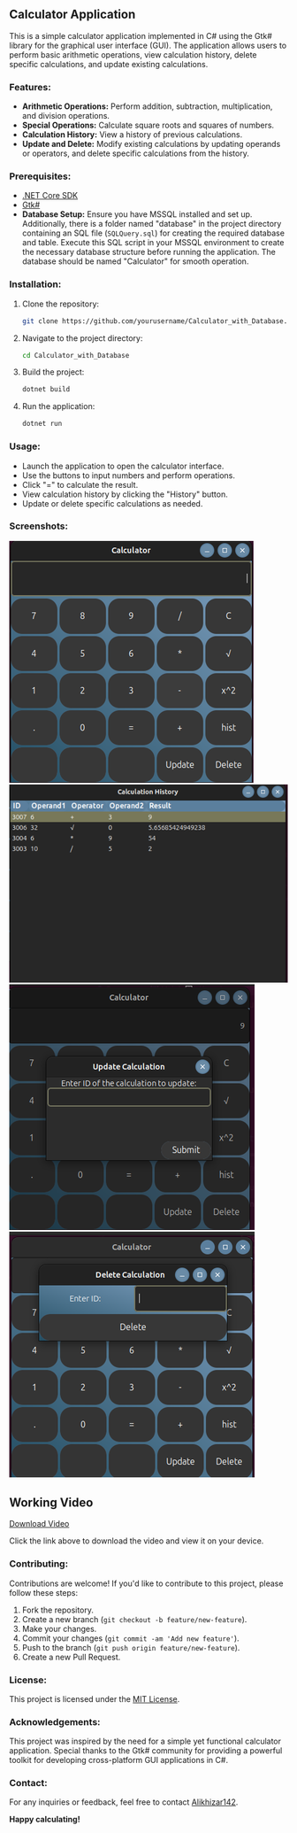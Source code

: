 ## Calculator Application

This is a simple calculator application implemented in C# using the Gtk# library for the graphical user interface (GUI). The application allows users to perform basic arithmetic operations, view calculation history, delete specific calculations, and update existing calculations.

### Features:

- **Arithmetic Operations:** Perform addition, subtraction, multiplication, and division operations.
- **Special Operations:** Calculate square roots and squares of numbers.
- **Calculation History:** View a history of previous calculations.
- **Update and Delete:** Modify existing calculations by updating operands or operators, and delete specific calculations from the history.

### Prerequisites:
- [.NET Core SDK](https://dotnet.microsoft.com/download)
- [Gtk#](https://www.mono-project.com/download/stable/#download-lin)
- **Database Setup:** Ensure you have MSSQL installed and set up. Additionally, there is a folder named "database" in the project directory containing an SQL file (`SQLQuery.sql`) for creating the required database and table. Execute this SQL script in your MSSQL environment to create the necessary database structure before running the application. The database should be named "Calculator" for smooth operation.
### Installation:

1. Clone the repository:
   ```bash
   git clone https://github.com/yourusername/Calculator_with_Database.git
   ```
2. Navigate to the project directory:
   ```bash
   cd Calculator_with_Database
   ```
3. Build the project:
   ```bash
   dotnet build
   ```
4. Run the application:
   ```bash
   dotnet run
   ```

### Usage:

- Launch the application to open the calculator interface.
- Use the buttons to input numbers and perform operations.
- Click "=" to calculate the result.
- View calculation history by clicking the "History" button.
- Update or delete specific calculations as needed.

### Screenshots:

![Calculator App](/Screenshots/Calculator.png)
![History](/Screenshots/History.png)
![Update](/Screenshots/update.png)
![Delete](/Screenshots/Delete.png)
## Working Video

[Download Video](Screenshots/video.mp4)

Click the link above to download the video and view it on your device.





### Contributing:

Contributions are welcome! If you'd like to contribute to this project, please follow these steps:

1. Fork the repository.
2. Create a new branch (`git checkout -b feature/new-feature`).
3. Make your changes.
4. Commit your changes (`git commit -am 'Add new feature'`).
5. Push to the branch (`git push origin feature/new-feature`).
6. Create a new Pull Request.

### License:

This project is licensed under the [MIT License](/LICENSE).

### Acknowledgements:

This project was inspired by the need for a simple yet functional calculator application. Special thanks to the Gtk# community for providing a powerful toolkit for developing cross-platform GUI applications in C#.

### Contact:

For any inquiries or feedback, feel free to contact [Alikhizar142](mailto:p229269@pwr.nu.edu.pk).

**Happy calculating!**
